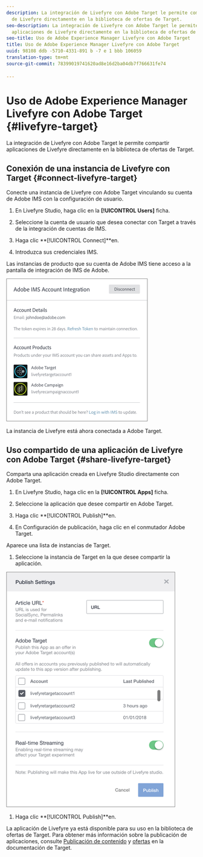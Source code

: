 ```yaml
---
description: La integración de Livefyre con Adobe Target le permite compartir aplicaciones
  de Livefyre directamente en la biblioteca de ofertas de Target.
seo-description: La integración de Livefyre con Adobe Target le permite compartir
  aplicaciones de Livefyre directamente en la biblioteca de ofertas de Target.
seo-title: Uso de Adobe Experience Manager Livefyre con Adobe Target
title: Uso de Adobe Experience Manager Livefyre con Adobe Target
uuid: 98108 ddb -5710-4331-891 b -7 e 1 bbb 106059
translation-type: tm+mt
source-git-commit: 78399019741620ad8e16d2ba04db7f766631fe74

---
```


# Uso de Adobe Experience Manager Livefyre con Adobe Target {#livefyre-target}

La integración de Livefyre con Adobe Target le permite compartir aplicaciones de Livefyre directamente en la biblioteca de ofertas de Target.

## Conexión de una instancia de Livefyre con Target {#connect-livefyre-target}

Conecte una instancia de Livefyre con Adobe Target vinculando su cuenta de Adobe IMS con la configuración de usuario.

1. En Livefyre Studio, haga clic en la **[!UICONTROL Users]** ficha.

1. Seleccione la cuenta de usuario que desea conectar con Target a través de la integración de cuentas de IMS.

1. Haga clic **[!UICONTROL Connect]**en.

1. Introduzca sus credenciales IMS.

Las instancias de producto que su cuenta de Adobe IMS tiene acceso a la pantalla de integración de IMS de Adobe.

![](assets/livefyre-target-connect.png)

La instancia de Livefyre está ahora conectada a Adobe Target.

## Uso compartido de una aplicación de Livefyre con Adobe Target {#share-livefyre-target}

Comparta una aplicación creada en Livefyre Studio directamente con Adobe Target.

1. En Livefyre Studio, haga clic en la **[!UICONTROL Apps]** ficha.

1. Seleccione la aplicación que desee compartir en Adobe Target.

1. Haga clic **[!UICONTROL Publish]**en.

1. En Configuración de publicación, haga clic en el conmutador Adobe Target.

Aparece una lista de instancias de Target.

1. Seleccione la instancia de Target en la que desee compartir la aplicación.

![](assets/livefyre-target-publish.png)

1. Haga clic **[!UICONTROL Publish]**en.

La aplicación de Livefyre ya está disponible para su uso en la biblioteca de ofertas de Target. Para obtener más información sobre la publicación de aplicaciones, consulte [Publicación de contenido](/help/using/c-library/t-publish-content.md) y [ofertas](https://marketing.adobe.com/resources/help/en_US/target/target/c_manage_content.html) en la documentación de Target.